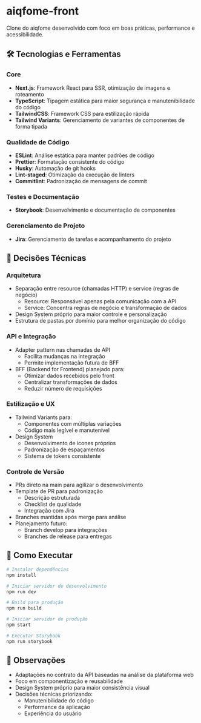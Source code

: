 # aiqfome-front

Clone do aiqfome desenvolvido com foco em boas práticas, performance e acessibilidade.

## 🛠 Tecnologias e Ferramentas

### Core
- **Next.js**: Framework React para SSR, otimização de imagens e roteamento
- **TypeScript**: Tipagem estática para maior segurança e manutenibilidade do código
- **TailwindCSS**: Framework CSS para estilização rápida
- **Tailwind Variants**: Gerenciamento de variantes de componentes de forma tipada

### Qualidade de Código
- **ESLint**: Análise estática para manter padrões de código
- **Prettier**: Formatação consistente do código
- **Husky**: Automação de git hooks
- **Lint-staged**: Otimização da execução de linters
- **Commitlint**: Padronização de mensagens de commit

### Testes e Documentação
- **Storybook**: Desenvolvimento e documentação de componentes

### Gerenciamento de Projeto
- **Jira**: Gerenciamento de tarefas e acompanhamento do projeto

## 🎯 Decisões Técnicas

### Arquitetura
- Separação entre resource (chamadas HTTP) e service (regras de negócio)
  - Resource: Responsável apenas pela comunicação com a API
  - Service: Concentra regras de negócio e transformação de dados
- Design System próprio para maior controle e personalização
- Estrutura de pastas por domínio para melhor organização do código

### API e Integração
- Adapter pattern nas chamadas de API
  - Facilita mudanças na integração
  - Permite implementação futura de BFF
- BFF (Backend for Frontend) planejado para:
  - Otimizar dados recebidos pelo front
  - Centralizar transformações de dados
  - Reduzir número de requisições

### Estilização e UX
- Tailwind Variants para:
  - Componentes com múltiplas variações
  - Código mais legível e manutenível
- Design System
  - Desenvolvimento de ícones próprios
  - Padronização de espaçamentos
  - Sistema de tokens consistente

### Controle de Versão
- PRs direto na main para agilizar o desenvolvimento
- Template de PR para padronização
  - Descrição estruturada
  - Checklist de qualidade
  - Integração com Jira
- Branches mantidas após merge para análise
- Planejamento futuro:
  - Branch develop para integrações
  - Branches de release para entregas

## 🚀 Como Executar

```bash
# Instalar dependências
npm install

# Iniciar servidor de desenvolvimento
npm run dev

# Build para produção
npm run build

# Iniciar servidor de produção
npm start

# Executar Storybook
npm run storybook
```

## 📝 Observações

- Adaptações no contrato da API baseadas na análise da plataforma web
- Foco em componentização e reusabilidade
- Design System próprio para maior consistência visual
- Decisões técnicas priorizando:
  - Manutenibilidade do código
  - Performance da aplicação
  - Experiência do usuário
